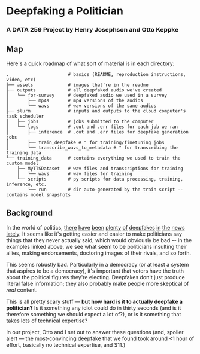 # Deepfaking a Politician
### A DATA 259 Project by Henry Josephson and Otto Keppke

<!-- add an ai-generated image? could be cute-->

## Map
Here's a quick roadmap of what sort of material is in each directory:
```
.                      # basics (README, reproduction instructions, video, etc)
├── assets             # images that're in the readme
├── outputs            # all deepfaked audio we've created
│   └── for-survey     # deepfaked audio we used in a survey
│       ├── mp4s       # mp4 versions of the audios
│       └── wavs       # wav versions of the same audios
├── slurm              # inputs and outputs to the cloud computer's task scheduler
│   ├── jobs           # jobs submitted to the computer
│   └── logs           # .out and .err files for each job we ran
│       ├── inference  # .out and .err files for deepfake generation jobs
│       ├── train_deepfake # " for training/finetuning jobs
│       └── transcribe_wavs_to_metadata # " for transcribing the training data
└── training_data      # contains everything we used to train the custom model
    ├── MyTTSDataset   # wav files and transcriptions for training
    │   └── wavs       # wav files for training
    └── scripts        # py scripts for data processing, training, inference, etc.
        └── run        # dir auto-generated by the train script -- contains model snapshots
```

## Background
In the world of politics, [there](https://www.politico.com/newsletters/new-york-playbook/2024/01/23/faked-ai-audio-hits-harlem-politics-00137132) [have](https://www.nbcnews.com/politics/2024-election/fake-joe-biden-robocall-tells-new-hampshire-democrats-not-vote-tuesday-rcna134984) [been](https://www.msn.com/en-in/entertainment/other/ashutosh-rana-opens-up-on-his-deepfake-video-supporting-political-party-it-takes-years-to-build-an-image-just-a-day/ar-BB1mbRvC) [plenty](https://www.npr.org/2023/06/08/1181097435/desantis-campaign-shares-apparent-ai-generated-fake-images-of-trump-and-fauci) [of](https://www.wired.com/story/slovakias-election-deepfakes-show-ai-is-a-danger-to-democracy/) [deepfakes](https://www.cbsnews.com/chicago/news/vallas-campaign-deepfake-video/) [in](https://factcheck.afp.com/doc.afp.com.336Z8Q6) [the](https://www.youtube.com/results?search_query=us+presidents+play+minecraft) [news](https://www.thelocal.dk/20240513/explained-how-ai-deep-fakes-are-bringing-new-tensions-to-danish-politics) [lately](https://www.nytimes.com/2023/10/20/nyregion/ai-robocalls-eric-adams.html). It seems like it's getting easier and easier to make politicians say things that they never actually said, which would obviously be bad -- in the examples linked above, we see what seem to be politicians insulting their allies, making endorsements, doctoring images of their rivals, and so forth.

This seems robustly bad. Particularly in a democracy (or at least a system that aspires to be a democracy), it's important that voters have the truth about the political figures they're electing. Deepfakes don't just produce literal false information; they also probably make people more skeptical of *real* content.

This is all pretty scary stuff — **but how hard is it to actually deepfake a politician?** Is it something any idiot could do in thirty seconds (and is it therefore something we should expect a lot of?), or is it something that takes lots of technical expertise?

In our project, Otto and I set out to answer these questions (and, spoiler alert — the most-convincing deepfake that we found took around <1 hour of effort, basically no technical expertise, and $11.)
